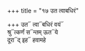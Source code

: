 +++
title = "१७ उत त्वाबधिरं"

+++
उत᳓ त्वा᳓बधिरं वयं᳓  
श्रु᳓त्कर्णं स᳓न्तम् ऊत᳓ये  
दूरा᳓द् इह᳓ हवामहे